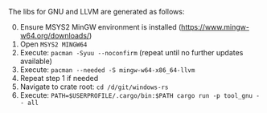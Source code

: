 The libs for GNU and LLVM are generated as follows:

0. Ensure MSYS2 MinGW environment is installed (https://www.mingw-w64.org/downloads/)
1. Open `MSYS2 MINGW64`
2. Execute: `pacman -Syuu --noconfirm` (repeat until no further updates available)
3. Execute: `pacman --needed -S mingw-w64-x86_64-llvm`
4. Repeat step 1 if needed
5. Navigate to crate root: `cd /d/git/windows-rs`
6. Execute: `PATH=$USERPROFILE/.cargo/bin:$PATH cargo run -p tool_gnu -- all`
